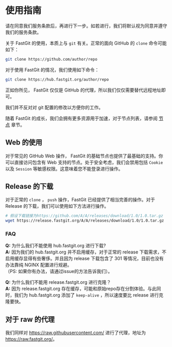 # 使用指南

请在同意我们服务条款后，再进行下一步。如若进行，我们将默认视为同意并遵守我们的服务条款。

关于 FastGit 的使用，本质上与 `git` 有关。正常的面向 GitHub 的 `clone` 命令可能如下：

```bash
git clone https://github.com/author/repo
```

对于使用 FastGit 的情况，我们使用如下命令：

```bash
git clone https://hub.fastgit.org/author/repo
```

正如你所见， FastGit 仅仅是 GitHub 的代理，所以我们仅仅需要替代远程地址即可。

我们并不反对对 git 配置的修改以方便你的工作。

随着 FastGit 的成长，我们会拥有更多资源用于加速，对于节点列表，请参阅 [节点](../zh-cn/node.html) 章节。

## Web 的使用

对于常见的 GitHub Web 操作， FastGit 的基础节点也提供了最基础的支持。你可以直接访问包含有 Web 支持的节点。处于安全考虑，我们会禁用包括 `Cookie` 以及 `Session` 等敏感权限。这意味着您不能登录进行操作。

## Release 的下载

对于正常的 `clone` ， `push` 操作，FastGit 已经提供了相当完善的操作。对于 Release 的下载，我们可以使用如下方法进行操作。

```bash
# 假设下载链接为https://github.com/A/A/releases/download/1.0/1.0.tar.gz
wget https://release.fastgit.org/A/A/releases/download/1.0/1.0.tar.gz
```

### FAQ

**Q:** 为什么我们不能使用 hub.fastgit.org 进行下载?  
**A:** 因为我们的 hub.fastgit.org 并不启用缓存，对于正常的 release 下载需求，不启用缓存显得有些奢侈。并且因为 release 下载包含了 301 等情况，目前也没有办法靠纯 NGINX 配置进行规避。  
（PS: 如果你有办法，请通过issue的方法告诉我们）。

**Q:** 为什么我们不能用 release.fastgit.org 进行克隆？  
**A:** 因为 release.fastgit.org 存在缓存，可能和原始repo存在分割体验。与此同时，我们为 hub.fastgit.org 添加了 `keep-alive` ，所以速度要比 release 进行克隆要快。

## 对于 raw 的代理

我们同样对 <https://raw.githubusercontent.com/> 进行了代理，地址为 <https://raw.fastgit.org/>。
